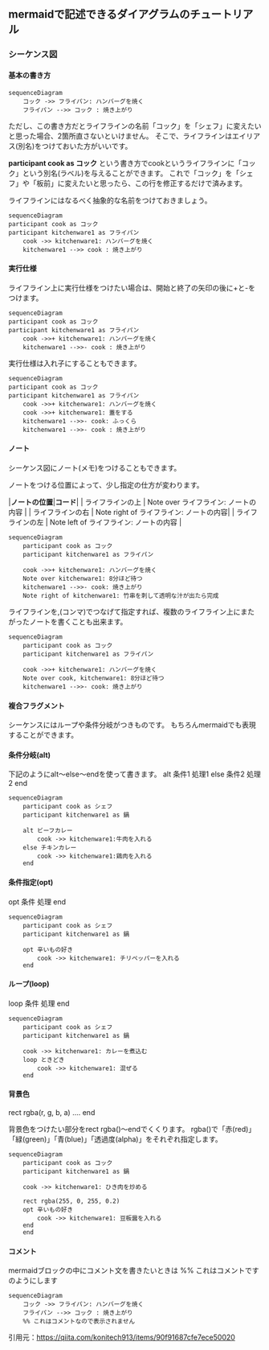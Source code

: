 ## mermaidで記述できるダイアグラムのチュートリアル

### シーケンス図

#### 基本の書き方
```mermaid
sequenceDiagram
    コック ->> フライパン: ハンバーグを焼く
    フライパン -->> コック : 焼き上がり
```

ただし、この書き方だとライフラインの名前「コック」を「シェフ」に変えたいと思った場合、2箇所直さないといけません。
そこで、ライフラインはエイリアス(別名)をつけておいた方がいいです。

**participant cook as コック**
という書き方でcookというライフラインに「コック」という別名(ラベル)を与えることができます。
これで「コック」を「シェフ」や「板前」に変えたいと思ったら、この行を修正するだけで済みます。

ライフラインにはなるべく抽象的な名前をつけておきましょう。
```mermaid
sequenceDiagram
participant cook as コック
participant kitchenware1 as フライパン
    cook ->> kitchenware1: ハンバーグを焼く
    kitchenware1 -->> cook : 焼き上がり

```

#### 実行仕様
ライフライン上に実行仕様をつけたい場合は、開始と終了の矢印の後に+と-をつけます。
```mermaid
sequenceDiagram
participant cook as コック
participant kitchenware1 as フライパン
    cook ->>+ kitchenware1: ハンバーグを焼く
    kitchenware1 -->>- cook : 焼き上がり

```
実行仕様は入れ子にすることもできます。
```mermaid
sequenceDiagram
participant cook as コック
participant kitchenware1 as フライパン
    cook ->>+ kitchenware1: ハンバーグを焼く
    cook ->>+ kitchenware1: 蓋をする
    kitchenware1 -->>- cook: ふっくら
    kitchenware1 -->>- cook : 焼き上がり

```

#### ノート
シーケンス図にノート(メモ)をつけることもできます。

ノートをつける位置によって、少し指定の仕方が変わります。

|**ノートの位置**|**コード**|
| ライフラインの上 | Note over ライフライン: ノートの内容 |
| ライフラインの右 | Note right of ライフライン: ノートの内容|
| ライフラインの左 | Note left of ライフライン: ノートの内容 |

```mermaid
sequenceDiagram
    participant cook as コック
    participant kitchenware1 as フライパン

    cook ->>+ kitchenware1: ハンバーグを焼く
    Note over kitchenware1: 8分ほど待つ
    kitchenware1 -->>- cook: 焼き上がり
    Note right of kitchenware1: 竹串を刺して透明な汁が出たら完成
```

ライフラインを,(コンマ)でつなげて指定すれば、複数のライフライン上にまたがったノートを書くことも出来ます。

```mermaid
sequenceDiagram
    participant cook as コック
    participant kitchenware1 as フライパン

    cook ->>+ kitchenware1: ハンバーグを焼く
    Note over cook, kitchenware1: 8分ほど待つ
    kitchenware1 -->>- cook: 焼き上がり

```

#### 複合フラグメント
シーケンスにはループや条件分岐がつきものです。
もちろんmermaidでも表現することができます。

#### 条件分岐(alt)
下記のようにalt～else～endを使って書きます。
alt 条件1
    処理1
else 条件2
    処理2
end

```mermaid
sequenceDiagram
    participant cook as シェフ
    participant kitchenware1 as 鍋

    alt ビーフカレー
        cook ->> kitchenware1:牛肉を入れる
    else チキンカレー
        cook ->> kitchenware1:鶏肉を入れる
    end

```

#### 条件指定(opt)
opt 条件
    処理
end

```mermaid
sequenceDiagram
    participant cook as シェフ
    participant kitchenware1 as 鍋

    opt 辛いもの好き
        cook ->> kitchenware1: チリペッパーを入れる
    end

```

#### ループ(loop)
loop 条件
    処理
end

```mermaid
sequenceDiagram
    participant cook as シェフ
    participant kitchenware1 as 鍋

    cook ->> kitchenware1: カレーを煮込む
    loop ときどき
        cook ->> kitchenware1: 混ぜる
    end

```

#### 背景色
rect rgba(r, g, b, a)
    ....
end

背景色をつけたい部分をrect rgba()～endでくくります。
rgba()で「赤(red)」「緑(green)」「青(blue)」「透過度(alpha)」をそれぞれ指定します。

```mermaid
sequenceDiagram
    participant cook as コック
    participant kitchenware1 as 鍋

    cook ->> kitchenware1: ひき肉を炒める

    rect rgba(255, 0, 255, 0.2)
    opt 辛いもの好き
        cook ->> kitchenware1: 豆板醤を入れる
    end
    end

```

#### コメント
mermaidブロックの中にコメント文を書きたいときは %% これはコメントです のようにします

```mermaid
sequenceDiagram
    コック ->> フライパン: ハンバーグを焼く
    フライパン -->> コック : 焼き上がり
    %% これはコメントなので表示されません

```
引用元：https://qiita.com/konitech913/items/90f91687cfe7ece50020